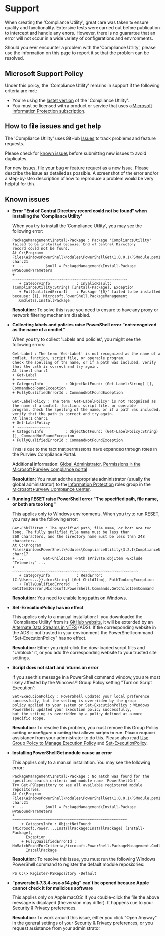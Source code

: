# Support

When creating the 'Compliance Utility', great care was taken to ensure quality and functionality. Extensive tests were carried out before publication to intercept and handle any errors. However, there is no guarantee that an error will not occur in a wide variety of configurations and environments.

Should you ever encounter a problem with the 'Compliance Utility', please use the information on this page to report it so that the problem can be resolved.

## Microsoft Support Policy  

Under this policy, the 'Compliance Utility' remains in support if the following criteria are met:

* You're using the [lastet version](https://aka.ms/ComplianceUtility/Latest) of the 'Compliance Utility'.
* You must be licensed with a product or service that uses a [Microsoft Information Protection subscription](https://learn.microsoft.com/en-us/office365/servicedescriptions/azure-information-protection#available-plans).

## How to file issues and get help  

The 'Compliance Utility' uses GitHub [Issues](https://github.com/microsoft/ComplianceUtility/issues) to track problems and feature requests.

Please check for [known issues](https://github.com/microsoft/ComplianceUtility/blob/main/SUPPORT.md#known-issues) before submitting new issues to avoid duplicates.

For new issues, file your bug or feature request as a new Issue. Please describe the Issue as detailed as possible. A screenshot of the error and/or a step-by-step description of how to reproduce a problem would be very helpful for this.

## Known issues

* **Error "End of Central Directory record could not be found" when installing the 'Compliance Utility'**

    When you try to install the 'Compliance Utility', you may see the following error:
    
    ```
    PackageManagement\Install-Package : Package 'ComplianceUtility' failed to be installed because: End of Central Directory
    record could not be found.
    At C:\Programm Files\WindowsPowerShell\Modules\PowerShellGet\1.0.0.1\PSModule.psm1:1809 char:21
    + ...          $null = PackageManagement\Install-Package @PSBoundParameters
    +                      ~~~~~~~~~~~~~~~~~~~~~~~~~~~~~~~~~~~~~~~~~~~~~~~~~~~~
       + CategoryInfo            : InvalidResult: (ComplianceUtility:String) [Install-Package], Exception
       + FullQualifiedErrorId    : Package '{0}' failed to be installed because: {1}, Microsoft.PowerShell.PackageManagement
      .Cmdletes.InstallPackage
    ```

    **Resolution:** To solve this issue you need to ensure to have any proxy or network filtering mechanism disabled.

* **Collecting labels and policies raise PowerShell error "not recognized as the name of a cmdlet"**

    When you try to collect 'Labels and policies', you might see the following errors:
    
    ```
    Get-Label : The term 'Get-Label' is not recognized as the name of a cmdlet, function, script file, or operable program.
    Check the spelling of the name, or if a path was included, verify that the path is correct and try again.
    At line:1 char:1
    + Get-Label
    + ~~~~~~~~~
    + CategoryInfo          : ObjectNotFound: (Get-Label:String) [], CommandNotFoundException
    + FullyQualifiedErrorId : CommandNotFoundException
    ```
    
    ```
    Get-LabelPolicy : The term 'Get-LabelPolicy' is not recognized as the name of a cmdlet, function, script file, or operable
    program. Check the spelling of the name, or if a path was included, verify that the path is correct and try again.
    At line:1 char:1
    + Get-LabelPolicy
    + ~~~~~~~~~~~~~~~
    + CategoryInfo          : ObjectNotFound: (Get-LabelPolicy:String) [], CommandNotFoundException
    + FullyQualifiedErrorId : CommandNotFoundException
    ```    

    This is due to the fact that permissions have expanded through roles in the Purview Compliance Portal.
    
    Additional information: [Global Administrator](https://learn.microsoft.com/en-us/azure/active-directory/roles/permissions-reference#global-administrator), 
    [Permissions in the Microsoft Purview compliance portal](https://learn.microsoft.com/en-us/microsoft-365/compliance/microsoft-365-compliance-center-permissions?view=o365-worldwide)    
    
    **Resolution:** You must add the appropriate administrator (usually the global administrator) to the [Information Protection](https://learn.microsoft.com/en-us/microsoft-365/security/office-365-security/scc-permissions?view=o365-worldwide#role-groups-in-microsoft-defender-for-office-365-and-microsoft-purview-compliance) roles group in the [Microsoft Purview Compliance Center](https://compliance.microsoft.com/compliancecenterpermissions).

* **Running RESET raise PowerShell error "The specified path, file name, or both are too long"**

    This applies only to Windows environments. When you try to run RESET, you may see the following error:

    ```
    Get-ChhildItem : The specified path, file name, or both are too long. The fully qualified file name must be less than
    260 characters, and the directory name must be less than 248 characters.
    At C:\Program Files\WindowsPowerShell\Modules\ComplianceUtility\3.2.1\ComplianceUtility.psm1:1194 char:17
    + ...         Get-ChildItem -Path $Private:objItem -Exclude “Telemetry” ...
    +             ~~~~~~~~~~~~~~~~~~~~~~~~~~~~~~~~~~~~~~~~~~~~~~~~~~~~~~~~~
       + CategoryInfo            : ReadError: (C:\Users...}}.drm:String) [Get-ChildItem], PathTooLongException
       + FullyQualifiedErrorId   : GetItemIOError,Microsoft.PowerShell.Commands.GetChildItemCommand
    ```

    **Resolution:** You need to [enable long paths on Windows.](https://learn.microsoft.com/en-us/windows/win32/fileio/maximum-file-path-limitation?tabs=registry#registry-setting-to-enable-long-paths)

* **Set-ExecutionPolicy has no effect**

    This applies only to a manual installation: If you downloaded the 'Compliance Utility' from its [GitHub website](https://aka.ms/ComplianceUtility/Latest), it will be extended by an [Alternate Data Streams in NTFS](https://blogs.technet.microsoft.com/askcore/2013/03/24/alternate-data-streams-in-ntfs) (ADS). If the corresponding website in the ADS is not trusted in your environment, the PowerShell command "Set-ExecutionPolicy" has no effect.

    **Resolution:** Either you right-click the downloaded script files and "Unblock" it, or you add the corresponding website to your trusted site settings.

* **Script does not start and returns an error**

    If you see this message in a PowerShell command window, you are most likely affected by the Windows® Group Policy setting "Turn on Script Execution":

    ```
    Set-ExecutionPolicy : PowerShell updated your local preference successfully, but the setting is overridden by the group
    policy applied to your system or Set-ExecutionPolicy : Windows PowerShell updated your execution policy successfully,
    but the setting is overridden by a policy defined at a more specific scope.
    ```

    **Resolution:** To resolve this problem, you must remove this Group Policy setting or configure a setting that allows scripts to run. Please request assistance from your administrator to do this. Please also read [Use Group Policy to Manage Execution Policy](https://docs.microsoft.com/en-us/powershell/module/microsoft.powershell.core/about/about_execution_policies?view=powershell-5.1#use-group-policy-to-manage-execution-policy) and [Set-ExecutionPolicy](https://docs.microsoft.com/en-us/powershell/module/microsoft.powershell.security/set-executionpolicy?view=powershell-5.1).

* **Installing PowerShellGet module cause an error**

    This applies only to a manual installation. You may see the following error:

    ```
    PackageManagement\Install-Package : No match was found for the specified search criteria and module name 'PowerShellGet'.
    Try Get-PSRepository to see all available registered module repositories.
    At C:\Program Files\WindowsPowerShell\Modules\PowerShellGet\1.0.0.1\PSModule.psm1:1772 char:21
    + ...          $null = PackageManagement\Install-Package @PSBoundParameters
    +                      ~~~~~~~~~~~~~~~~~~~~~~~~~~~~~~~~~~~~~~~~~~~~~~~~~~~~
        + CategoryInfo : ObjectNotFound: (Microsoft.Power....InstallPackage:InstallPackage) [Install-Package],
          Exception
        + FullyQualifiedErrorId : NoMatchFoundForCriteria,Microsoft.PowerShell.PackageManagement.Cmdlets.
          InstallPackage
    ```

    **Resolution:** To resolve this issue, you must run the following Windows PowerShell command to register the default module repositories:

    ```
    PS C:\> Register-PSRepository -Default
    ```

* **"powershell-7.3.4-osx-x64.pkg" can't be opened because Apple cannot check it for malicious software** 

    This applies only on Apple macOS: If you double-click the file the above message is displayed (the version may differ). It happens due to your Security & Privacy preferences.

    **Resolution:** To work around this issue, either you click "Open Anyway" in the general settings of your Security & Privacy preferences, or you request assistance from your administrator.



